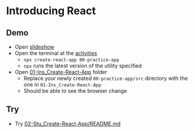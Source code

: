 # Introducing React

## Demo

* Open [slideshow](https://docs.google.com/presentation/d/1LeJL4oLTOTTmKL_kKRMQBijRic4zTgBuk2bJ3el_Dn8/edit?usp=sharing)
* Open the terminal at the [activities](../activities)
  * `npx create-react-app 00-practice-app`
  * `npx` runs the latest version of the utility specified
* Open [01-Ins_Create-React-App](../activities/01-Ins_Create-React-App) folder
  * Replace your newly created `00-practice-app/src` directory with the one in `01-Ins_Create-React-App`
  * Should be able to see the browser change

## Try

* Try [02-Stu_Create-React-App/README.md](../activities/02-Stu_Create-React-App/README.md)
